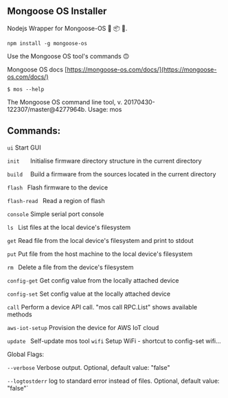 ##  Mongoose OS Installer

Nodejs Wrapper for Mongoose-OS 🎁 📦 🎉.

    npm install -g mongoose-os


Use the Mongoose OS tool's commands 🙃

Mongoose OS docs [https://mongoose-os.com/docs/](https://mongoose-os.com/docs/)

`$ mos --help`

The Mongoose OS command line tool, v. 20170430-122307/master@4277964b. Usage:
  mos <command>

Commands:
---------

 ` ui `     Start GUI

  `init   `        Initialise firmware directory structure in the current directory

  `build  `        Build a firmware from the sources located in the current directory

 ` flash  `        Flash firmware to the device

 ` flash-read  `   Read a region of flash

  `console`        Simple serial port console

  `ls `            List files at the local device's filesystem

  `get`            Read file from the local device's filesystem and print to stdout

 ` put `           Put file from the host machine to the local device's filesystem

  `rm `            Delete a file from the device's filesystem

  `config-get`     Get config value from the locally attached device

  `config-set`     Set config value at the locally attached device

  `call`           Perform a device API call. "mos call RPC.List" shows available methods

  `aws-iot-setup`  Provision the device for AWS IoT cloud

  `update `        Self-update mos tool
  `wifi`           Setup WiFi - shortcut to config-set wifi...

Global Flags:

 ` --verbose `     Verbose output. Optional, default value: "false"
 
  `--logtostderr`  log to standard error instead of files. Optional, default value: "false"`
